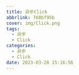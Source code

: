 ```yaml
---
title: 异步Click
abbrlink: 768bf95b
cover: img/Click.png
tags:
  - 异步
  - Click
categories:
  - 异步
  - Click
date: 2023-03-28 15:16:56
---
```

